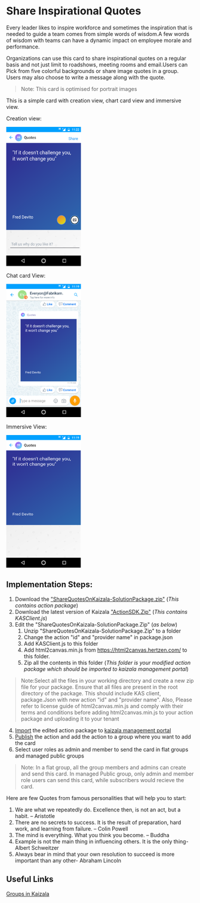 # Share Inspirational Quotes

Every leader likes to inspire workforce and sometimes the inspiration that is needed to guide a team comes from simple words of wisdom.A few words of wisdom with teams can have a dynamic impact on employee morale and performance. 

Organizations can use this card to share inspirational quotes on a regular basis and not just limit to roadshows, meeting rooms and email.Users can Pick from five colorful backgrounds or share image quotes in a group. Users may also choose to write a message along with the quote. 

> Note: This card is optimised for portrait images 

This is a simple card with creation view, chart card view and immersive view.

Creation view:

<img src="InspirationalQuotes@WorkplaceImages/1.png" alt="Chat card view Logo" width="200" />

Chat card View:

<img src="InspirationalQuotes@WorkplaceImages/2.png" alt="Chat card view Logo" width="200" />

Immersive View:

<img src="InspirationalQuotes@WorkplaceImages/3.png" alt="Chat card view Logo" width="200" />

## Implementation Steps:
1. Download the ["ShareQuotesOnKaizala-SolutionPackage.zip"](https://github.com/MicrosoftDocs/kaizala-docs/tree/master/Articles/BusinessSolutions/Life%40Work/InspirationalQuotes%40Workplace) (*This contains action package*)
2. Download the latest version of Kaizala ["ActionSDK.Zip"](https://manage.kaiza.la/MiniApps/DownloadSDK) (*This contains KASClient.js*)
3. Edit the "ShareQuotesOnKaizala-SolutionPackage.Zip" (*as below*)
   1. Unzip "ShareQuotesOnKaizala-SolutionPackage.Zip" to a folder
   2. Change the action "id" and "provider name" in package.json
   3. Add KASClient.js to this folder 
   4. Add html2canvas.min.js from https://html2canvas.hertzen.com/ to this folder.
   5. Zip all the contents in this folder (*This folder is your modified action package which should be imported to kaizala management portal*)	
       
> Note:Select all the files in your working directory and create a new zip file for your package. Ensure that all files are present in the root directory of the package. This should include KAS client, package.Json with new action "id" and "provider name". Also, Please refer to license guide of html2canvas.min.js and comply with their terms and conditions before adding html2canvas.min.js to your  action package and uploading it to your tenant
       
4. [Import](https://docs.microsoft.com/en-us/kaizala/actions/publish#import-kaizala-action) the edited action package to [kaizala management portal](https://manage.kaiza.la/)
5. [Publish](https://docs.microsoft.com/en-us/kaizala/actions/publish) the action and add the action to a group where you want to add the card
6. Select user roles as admin and member to send the card in flat groups and managed public groups

> Note: In a flat group, all the group members and admins can create and send this card. In managed Public group, only admin and member role users can send this card, while subscribers would recieve the card.

Here are few Quotes from famous personalities that will help you to start:

 1. We are what we repeatedly do. Excellence then, is not an act, but a habit. – Aristotle
 2. There are no secrets to success. It is the result of preparation, hard work, and learning from failure. – Colin Powell
 3. The mind is everything. What you think you become. – Buddha
 4. Example is not the main thing in influencing others. It is the only thing- Albert Schweitzer
 5. Always bear in mind that your own resolution to succeed is more important than any other- Abraham Lincoln

## Useful Links

[Groups in Kaizala](https://docs.microsoft.com/en-us/kaizala/partnerdocs/groupsinkaizala)
